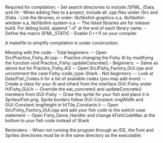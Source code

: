 Required for compilation:
    - Set search directories to include /SFML, /Data, and /H
    - When adding files to a project, include all .cpp files under /Src and /Data
    - Link the libraries, in order: lib/libsfml-graphics-s.a, lib/libsfml-window-s.a, lib/libsfml-system-s.a
      -- The listed libraries are for release build. For debug build, append "-d" at the end of each library name.
    - Define the macro SFML_STATIC
    - Enable C++11 on your compiler

A makefile to simplify compilation is under construction.


Messing with the code:
    - Total beginners:
      -- Open Src/Practice_Fishy_AI.cpp
      -- Practice changing the Fishy AI by modifying the function void Practice_Fishy::updateConcrete()
    - Beginners:
      -- Same as above but for Practice_Fishy_AI2
      -- Open Src/Fishy_Factory_GUI.cpp and uncomment the case Fishy::code_type::Shark
    - Not beginners:
      -- Look at Data/Fish_Codes.h for a list of available codes (you may add more)
      -- Create a class for your AI and inherit from the interface GUI::Fishy under H/Fishy_GUI.h
      -- Override the eat_concrete() and updateConcrete() members from GUI::Fishy
      -- Draw the sprite for your fish and place it in Sprites/Fish.png. Sprite borders follow GUI::Constant::imgWidth and GUI::Constant::imgHeight in H/Tile_Constants.h
      -- Open Src/Fishy_Factory_GUI.cpp and add your fish code to the switch case statement
      -- Open Fishy_Game_Handler and change kFishCodeMax at the bottom to your fish code instead of Shark
      
Reminders:
    - When not running the program through an IDE, the Font and Sprites directories must be in the same directory as the executable.